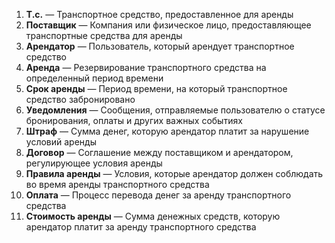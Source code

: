 1. **Т.с.** — Транспортное средство, предоставленное для аренды
2. **Поставщик** — Компания или физическое лицо, предоставляющее транспортные средства для аренды
3. **Арендатор** — Пользователь, который арендует транспортное средство
4. **Аренда** — Резервирование транспортного средства на определенный период времени
5. **Срок аренды** — Период времени, на который транспортное средство забронировано
6. **Уведомления** — Сообщения, отправляемые пользователю о статусе бронирования, оплаты и других важных событиях
7. **Штраф** — Сумма денег, которую арендатор платит за нарушение условий аренды
8. **Договор** — Соглашение между поставщиком и арендатором, регулирующее условия аренды
9. **Правила аренды** — Условия, которые арендатор должен соблюдать во время аренды транспортного средства
10. **Оплата** — Процесс перевода денег за аренду транспортного средства
11. **Стоимость аренды** — Сумма денежных средств, которую арендатор платит за аренду транспортного средства
